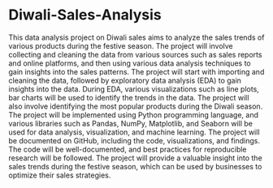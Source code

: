 # Diwali-Sales-Analysis

This data analysis project on Diwali sales aims to analyze the sales trends of various products during the festive season. The project will involve collecting and cleaning the data from various sources such as sales reports and online platforms, and then using various data analysis techniques to gain insights into the sales patterns.
The project will start with importing and cleaning the data, followed by exploratory data analysis (EDA) to gain insights into the data. During EDA, various visualizations such as line plots, bar charts will be used to identify the trends in the data. The project will also involve identifying the most popular products during the Diwali season.
The project will be implemented using Python programming language, and various libraries such as Pandas, NumPy, Matplotlib, and Seaborn will be used for data analysis, visualization, and machine learning. The project will be documented on GitHub, including the code, visualizations, and findings. The code will be well-documented, and best practices for reproducible research will be followed. The project will provide a valuable insight into the sales trends during the festive season, which can be used by businesses to optimize their sales strategies.
